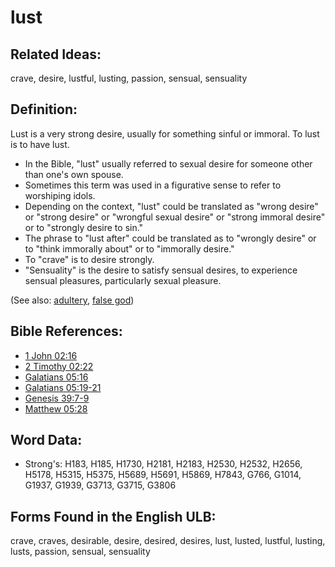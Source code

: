 # lust

## Related Ideas:

crave, desire, lustful, lusting, passion, sensual, sensuality


## Definition:

Lust is a very strong desire, usually for something sinful or immoral. To lust is to have lust.

* In the Bible, "lust" usually referred to sexual desire for someone other than one's own spouse.
* Sometimes this term was used in a figurative sense to refer to worshiping idols.
* Depending on the context, "lust" could be translated as "wrong desire" or "strong desire" or "wrongful sexual desire" or "strong immoral desire" or to "strongly desire to sin."
* The phrase to "lust after" could be translated as to "wrongly desire" or to "think immorally about" or to "immorally desire."
* To "crave" is to desire strongly.
* "Sensuality" is the desire to satisfy sensual desires, to experience sensual pleasures, particularly sexual pleasure.

 (See also: [adultery](../kt/adultery.md), [false god](../kt/falsegod.md))

## Bible References:

* [1 John 02:16](rc://en/tn/help/1jn/02/16)
* [2 Timothy 02:22](rc://en/tn/help/2ti/02/22)
* [Galatians 05:16](rc://en/tn/help/gal/05/16)
* [Galatians 05:19-21](rc://en/tn/help/gal/05/19)
* [Genesis 39:7-9](rc://en/tn/help/gen/39/07)
* [Matthew 05:28](rc://en/tn/help/mat/05/28)

## Word Data:

* Strong's: H183, H185, H1730, H2181, H2183, H2530, H2532, H2656, H5178, H5315, H5375, H5689, H5691, H5869, H7843, G766, G1014, G1937, G1939, G3713, G3715, G3806

## Forms Found in the English ULB:

crave, craves, desirable, desire, desired, desires, lust, lusted, lustful, lusting, lusts, passion, sensual, sensuality


